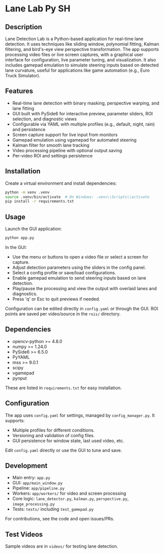 # Lane Lab Py SH

## Description

Lane Detection Lab is a Python-based application for real-time lane detection. It uses techniques like sliding window, polynomial fitting, Kalman filtering, and bird's-eye view perspective transformation. The app supports processing video files or live screen captures, with a graphical user interface for configuration, live parameter tuning, and visualization. It also includes gamepad emulation to simulate steering inputs based on detected lane curvature, useful for applications like game automation (e.g., Euro Truck Simulator).

## Features

- Real-time lane detection with binary masking, perspective warping, and lane fitting
- GUI built with PySide6 for interactive preview, parameter sliders, ROI selection, and diagnostic views
- Configurable via YAML with multiple profiles (e.g., default, night, rain) and persistence
- Screen capture support for live input from monitors
- Gamepad emulation using vgamepad for automated steering
- Kalman filter for smooth lane tracking
- Video processing pipeline with optional output saving
- Per-video ROI and settings persistence

## Installation

Create a virtual environment and install dependencies:

```bash
python -m venv .venv
source .venv/bin/activate  # On Windows: .venv\\Scripts\\activate
pip install -r requirements.txt
```

## Usage

Launch the GUI application:

```bash
python app.py
```

In the GUI:
- Use the menu or buttons to open a video file or select a screen for capture.
- Adjust detection parameters using the sliders in the config panel.
- Select a config profile or save/load configurations.
- Enable gamepad emulation to send steering inputs based on lane detection.
- Play/pause the processing and view the output with overlaid lanes and diagnostics.
- Press 'q' or Esc to quit previews if needed.

Configuration can be edited directly in `config.yaml` or through the GUI. ROI points are saved per video/source in the `rois/` directory.

## Dependencies

- opencv-python >= 4.8.0
- numpy >= 1.24.0
- PySide6 >= 6.5.0
- PyYAML
- mss >= 9.0.1
- scipy
- vgamepad
- pynput

These are listed in `requirements.txt` for easy installation.

## Configuration

The app uses `config.yaml` for settings, managed by `config_manager.py`. It supports:
- Multiple profiles for different conditions.
- Versioning and validation of config files.
- GUI persistence for window state, last used video, etc.

Edit `config.yaml` directly or use the GUI to tune and save.

## Development

- Main entry: `app.py`
- GUI: `app/main_window.py`
- Pipeline: `app/pipeline.py`
- Workers: `app/workers/` for video and screen processing
- Core logic: `lane_detector.py`, `kalman.py`, `perspective.py`, `image_processing.py`
- Tests: `tests/` including `test_gamepad.py`

For contributions, see the code and open issues/PRs.

## Test Videos

Sample videos are in `videos/` for testing lane detection.


